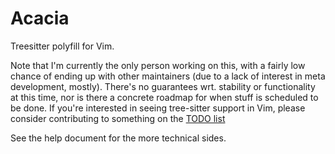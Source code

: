 # Acacia

Treesitter polyfill for Vim.

Note that I'm currently the only person working on this, with a fairly low chance of ending up with other maintainers (due to a lack of interest in meta development, mostly). There's no guarantees wrt. stability or functionality at this time, nor is there a concrete roadmap for when stuff is scheduled to be done. If you're interested in seeing tree-sitter support in Vim, please consider contributing to something on the [TODO list](https://github.com/LunarWatcher/Acacia/issues/1)

See the help document for the more technical sides.

